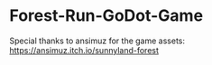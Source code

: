 # Forest-Run-GoDot-Game

Special thanks to ansimuz for the game assets: 
https://ansimuz.itch.io/sunnyland-forest
